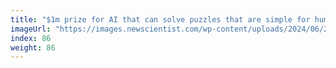 ```yaml
---
title: "$1m prize for AI that can solve puzzles that are simple for humans"
imageUrl: "https://images.newscientist.com/wp-content/uploads/2024/06/25141856/SEI_210324857.jpg?width=788"
index: 86
weight: 86
---
```

